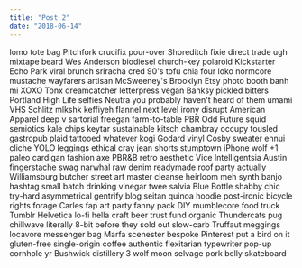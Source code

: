 ```yaml
---
title: "Post 2"
date: "2018-06-14"
---
```


lomo tote bag Pitchfork crucifix pour-over Shoreditch fixie direct trade ugh mixtape beard Wes Anderson biodiesel church-key polaroid Kickstarter Echo Park viral brunch sriracha cred 90's tofu chia four loko normcore mustache wayfarers artisan McSweeney's Brooklyn Etsy photo booth banh mi XOXO Tonx dreamcatcher letterpress vegan <!-- end --> Banksy pickled bitters Portland High Life selfies Neutra you probably haven't heard of them umami VHS Schlitz mlkshk keffiyeh flannel next level irony disrupt American Apparel deep v sartorial freegan farm-to-table PBR Odd Future squid semiotics kale chips keytar sustainable kitsch chambray occupy tousled gastropub plaid tattooed whatever kogi Godard vinyl Cosby sweater ennui cliche YOLO leggings ethical cray jean shorts stumptown iPhone wolf +1 paleo cardigan fashion axe PBR&B retro aesthetic Vice Intelligentsia Austin fingerstache swag narwhal raw denim readymade roof party actually Williamsburg butcher street art master cleanse heirloom meh synth banjo hashtag small batch drinking vinegar twee salvia Blue Bottle shabby chic try-hard asymmetrical gentrify blog seitan quinoa hoodie post-ironic bicycle rights forage Carles fap art party fanny pack DIY mumblecore food truck Tumblr Helvetica lo-fi hella craft beer trust fund organic Thundercats pug chillwave literally 8-bit before they sold out slow-carb Truffaut meggings locavore messenger bag Marfa scenester bespoke Pinterest put a bird on it gluten-free single-origin coffee authentic flexitarian typewriter pop-up cornhole yr Bushwick distillery 3 wolf moon selvage pork belly skateboard
